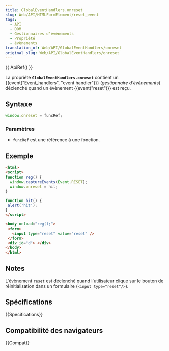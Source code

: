 ```yaml
---
title: GlobalEventHandlers.onreset
slug: Web/API/HTMLFormElement/reset_event
tags:
  - API
  - DOM
  - Gestionnaires d'évènements
  - Propriété
  - évènements
translation_of: Web/API/GlobalEventHandlers/onreset
original_slug: Web/API/GlobalEventHandlers/onreset
---
```

{{ ApiRef() }}

La propriété **`GlobalEventHandlers.onreset`** contient un {{event("Event_handlers", "event handler")}} (_gestionnaire d'évènements_) déclenché quand un évènement {{event("reset")}} est reçu.

## Syntaxe

```js
window.onreset = funcRef;
```

### Paramètres

- `funcRef` est une référence à une fonction.

## Exemple

```html
<html>
<script>
function reg() {
  window.captureEvents(Event.RESET);
  window.onreset = hit;
}

function hit() {
 alert('hit');
}
</script>

<body onload="reg();">
 <form>
   <input type="reset" value="reset" />
 </form>
 <div id="d"> </div>
</body>
</html>
```

## Notes

L'évènement `reset` est déclenché quand l'utilisateur clique sur le bouton de réinitialisation dans un formulaire (`<input type="reset"/>`).

## Spécifications

{{Specifications}}

## Compatibilité des navigateurs

{{Compat}}
